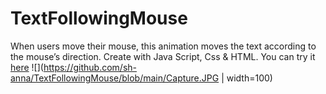 # TextFollowingMouse
When users move their mouse, this animation moves the text according to the mouse’s direction.
Create with Java Script, Css & HTML.
You can try it [here](https://sh-anna.github.io/TextFollowingMouse/)
![](https://github.com/sh-anna/TextFollowingMouse/blob/main/Capture.JPG | width=100)
